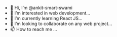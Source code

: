 - 👋 Hi, I’m @ankit-smart-swami
- 👀 I’m interested in web development...
- 🌱 I’m currently learning React JS...
- 💞️ I’m looking to collaborate on any web project...
- 📫 How to reach me ...

<!---
ankit-smart-swami/ankit-smart-swami is a ✨ special ✨ repository because its `README.md` (this file) appears on your GitHub profile.
You can click the Preview link to take a look at your changes.
--->
